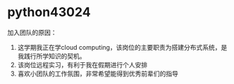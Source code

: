 # python43024

加入团队的原因：
1. 这学期我正在学cloud computing，该岗位的主要职责为搭建分布式系统，是我践行所学知识的契机。
2. 该岗位远程实习，有利于我在假期进行个人安排
3. 喜欢小团队的工作氛围，非常希望能得到优秀前辈们的指导